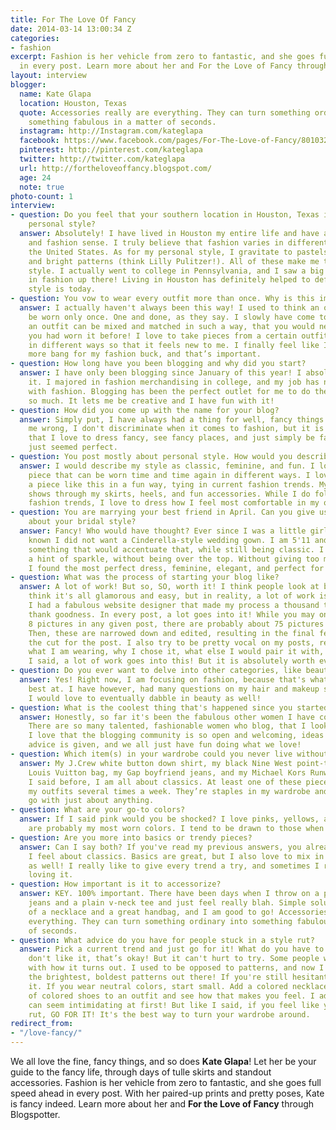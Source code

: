 ```yaml
---
title: For The Love Of Fancy
date: 2014-03-14 13:00:34 Z
categories:
- fashion
excerpt: Fashion is her vehicle from zero to fantastic, and she goes full speed ahead
  in every post. Learn more about her and For the Love of Fancy through Blogspotter.
layout: interview
blogger:
  name: Kate Glapa
  location: Houston, Texas
  quote: Accessories really are everything. They can turn something ordinary into
    something fabulous in a matter of seconds.
  instagram: http://Instagram.com/kateglapa
  facebook: https://www.facebook.com/pages/For-The-Love-of-Fancy/801032566578796
  pinterest: http://pinterest.com/kateglapa
  twitter: http://twitter.com/kateglapa
  url: http://fortheloveoffancy.blogspot.com/
  age: 24
  note: true
photo-count: 1
interview:
- question: Do you feel that your southern location in Houston, Texas influences your
    personal style?
  answer: Absolutely! I have lived in Houston my entire life and have a southern soul
    and fashion sense. I truly believe that fashion varies in different regions of
    the United States. As for my personal style, I gravitate to pastels, plaids, seersucker,
    and bright patterns (think Lilly Pulitzer!). All of these make me think of southern
    style. I actually went to college in Pennsylvania, and I saw a big difference
    in fashion up there! Living in Houston has definitely helped to define how my
    style is today.
- question: You vow to wear every outfit more than once. Why is this important?
  answer: I actually haven't always been this way! I used to think an outfit could
    be worn only once. One and done, as they say. I slowly have come to realize that
    an outfit can be mixed and matched in such a way, that you would never even remember
    you had worn it before! I love to take pieces from a certain outfit and mix it
    in different ways so that it feels new to me. I finally feel like I’m getting
    more bang for my fashion buck, and that’s important.
- question: How long have you been blogging and why did you start?
  answer: I have only been blogging since January of this year! I absolutely love
    it. I majored in fashion merchandising in college, and my job has nothing to do
    with fashion. Blogging has been the perfect outlet for me to do the thing I enjoy
    so much. It lets me be creative and I have fun with it!
- question: How did you come up with the name for your blog?
  answer: Simply put, I have always had a thing for well, fancy things. Don't get
    me wrong, I don't discriminate when it comes to fashion, but it is no surprise
    that I love to dress fancy, see fancy places, and just simply be fancy. This name
    just seemed perfect.
- question: You post mostly about personal style. How would you describe yours?
  answer: I would describe my style as classic, feminine, and fun. I love a good classic
    piece that can be worn time and time again in different ways. I love to match
    a piece like this in a fun way, tying in current fashion trends. My feminine style
    shows through my skirts, heels, and fun accessories. While I do follow current
    fashion trends, I love to dress how I feel most comfortable in my own skin.
- question: You are marrying your best friend in April. Can you give us some hints
    about your bridal style?
  answer: Fancy! Who would have thought? Ever since I was a little girl, I have always
    known I did not want a Cinderella-style wedding gown. I am 5'11 and knew I wanted
    something that would accentuate that, while still being classic. I knew I wanted
    a hint of sparkle, without being over the top. Without giving too much away (yet!),
    I found the most perfect dress, feminine, elegant, and perfect for me.
- question: What was the process of starting your blog like?
  answer: A lot of work! But so, SO, worth it! I think people look at blogging and
    think it's all glamorous and easy, but in reality, a lot of work is put into it!
    I had a fabulous website designer that made my process a thousand times easier,
    thank goodness. In every post, a lot goes into it! While you may only post 6 or
    8 pictures in any given post, there are probably about 75 pictures that are taken!
    Then, these are narrowed down and edited, resulting in the final few that make
    the cut for the post. I also try to be pretty vocal on my posts, really describing
    what I am wearing, why I chose it, what else I would pair it with, etc. So, like
    I said, a lot of work goes into this! But it is absolutely worth every second.
- question: Do you ever want to delve into other categories, like beauty?
  answer: Yes! Right now, I am focusing on fashion, because that's what I feel I am
    best at. I have however, had many questions on my hair and makeup styling, so
    I would love to eventually dabble in beauty as well!
- question: What is the coolest thing that's happened since you started blogging?
  answer: Honestly, so far it's been the fabulous other women I have connected with!
    There are so many talented, fashionable women who blog, that I look up to so much!
    I love that the blogging community is so open and welcoming, ideas are shared,
    advice is given, and we all just have fun doing what we love!
- question: Which item(s) in your wardrobe could you never live without?
  answer: My J.Crew white button down shirt, my black Nine West point-toe pumps, my
    Louis Vuitton bag, my Gap boyfriend jeans, and my Michael Kors Runway Watch. Like
    I said before, I am all about classics. At least one of these pieces pop up in
    my outfits several times a week. They’re staples in my wardrobe and can really
    go with just about anything.
- question: What are your go-to colors?
  answer: If I said pink would you be shocked? I love pinks, yellows, and blues. Those
    are probably my most worn colors. I tend to be drawn to those when I am out shopping.
- question: Are you more into basics or trendy pieces?
  answer: Can I say both? If you've read my previous answers, you already know how
    I feel about classics. Basics are great, but I also love to mix in trendy pieces
    as well! I really like to give every trend a try, and sometimes I really end up
    loving it.
- question: How important is it to accessorize?
  answer: KEY. 100% important. There have been days when I throw on a pair of boyfriend
    jeans and a plain v-neck tee and just feel really blah. Simple solution? A stunner
    of a necklace and a great handbag, and I am good to go! Accessories really are
    everything. They can turn something ordinary into something fabulous in a matter
    of seconds.
- question: What advice do you have for people stuck in a style rut?
  answer: Pick a current trend and just go for it! What do you have to lose? If you
    don't like it, that’s okay! But it can't hurt to try. Some people will be surprised
    with how it turns out. I used to be opposed to patterns, and now I'm drawn to
    the brightest, boldest patterns out there! If you're still hesitant, ease into
    it. If you wear neutral colors, start small. Add a colored necklace or a pair
    of colored shoes to an outfit and see how that makes you feel. I admit, some trends
    can seem intimidating at first! But like I said, if you feel like you're in a
    rut, GO FOR IT! It's the best way to turn your wardrobe around.
redirect_from:
- "/love-fancy/"
---
```


We all love the fine, fancy things, and so does **Kate Glapa**! Let her be your guide to the fancy life, through days of tulle skirts and standout accessories. Fashion is her vehicle from zero to fantastic, and she goes full speed ahead in every post. With her paired-up prints and pretty poses, Kate is fancy indeed. Learn more about her and **For the Love of Fancy** through Blogspotter.
